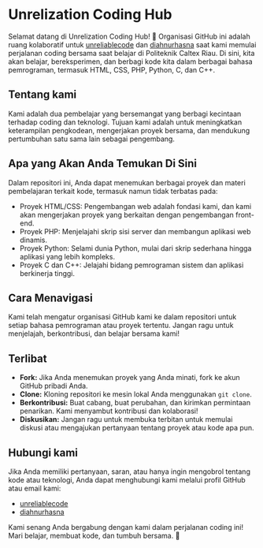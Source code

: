 # Unrelization Coding Hub

Selamat datang di Unrelization Coding Hub! 🚀 Organisasi GitHub ini adalah ruang kolaboratif untuk [unreliablecode](https://github.com/unreliablecode) dan [diahnurhasna](https://github.com/diahnurhasna)
 saat kami memulai perjalanan coding bersama saat belajar di Politeknik Caltex Riau. Di sini, kita akan belajar, bereksperimen, dan berbagi kode kita dalam berbagai bahasa pemrograman, termasuk HTML, CSS, PHP, Python, C, dan C++.

## Tentang kami
Kami adalah dua pembelajar yang bersemangat yang berbagi kecintaan terhadap coding dan teknologi. Tujuan kami adalah untuk meningkatkan keterampilan pengkodean, mengerjakan proyek bersama, dan mendukung pertumbuhan satu sama lain sebagai pengembang.

## Apa yang Akan Anda Temukan Di Sini
Dalam repositori ini, Anda dapat menemukan berbagai proyek dan materi pembelajaran terkait kode, termasuk namun tidak terbatas pada:

- Proyek HTML/CSS: Pengembangan web adalah fondasi kami, dan kami akan mengerjakan proyek yang berkaitan dengan pengembangan front-end.
- Proyek PHP: Menjelajahi skrip sisi server dan membangun aplikasi web dinamis.
- Proyek Python: Selami dunia Python, mulai dari skrip sederhana hingga aplikasi yang lebih kompleks.
- Proyek C dan C++: Jelajahi bidang pemrograman sistem dan aplikasi berkinerja tinggi.

## Cara Menavigasi
Kami telah mengatur organisasi GitHub kami ke dalam repositori untuk setiap bahasa pemrograman atau proyek tertentu. Jangan ragu untuk menjelajah, berkontribusi, dan belajar bersama kami!

## Terlibat
- **Fork:** Jika Anda menemukan proyek yang Anda minati, fork ke akun GitHub pribadi Anda.
- **Clone:** Kloning repositori ke mesin lokal Anda menggunakan `git clone`.
- **Berkontribusi:** Buat cabang, buat perubahan, dan kirimkan permintaan penarikan. Kami menyambut kontribusi dan kolaborasi!
- **Diskusikan:** Jangan ragu untuk membuka terbitan untuk memulai diskusi atau mengajukan pertanyaan tentang proyek atau kode apa pun.

## Hubungi kami
Jika Anda memiliki pertanyaan, saran, atau hanya ingin mengobrol tentang kode atau teknologi, Anda dapat menghubungi kami melalui profil GitHub atau email kami:

- [unreliablecode](https://github.com/unreliablecode)
- [diahnurhasna](https://github.com/diahnurhasna)

Kami senang Anda bergabung dengan kami dalam perjalanan coding ini! Mari belajar, membuat kode, dan tumbuh bersama. 🌟
